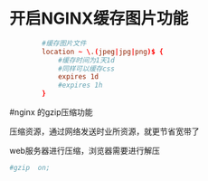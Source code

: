 # 开启NGINX缓存图片功能

```conf
		#缓存图片文件
		location ~ \.(jpeg|jpg|png)$ {
            #缓存时间为1天1d
			#同样可以缓存css
			expires 1d
			#expires 1h
        }
```



#nginx 的gzip压缩功能

压缩资源，通过网络发送时业所资源，就更节省宽带了

web服务器进行压缩，浏览器需要进行解压

```conf
#gzip  on;
```

